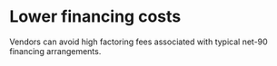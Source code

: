 # Lower financing costs

Vendors can avoid high factoring fees associated with typical net-90 financing arrangements.
